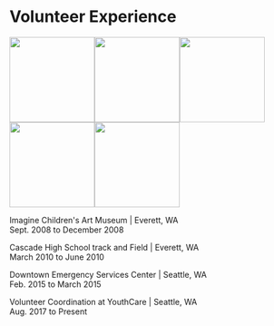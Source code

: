 # Volunteer Experience 

[<img src="https://github.com/brittanyrjones/Resume2017/blob/master/Photos/2art.jpg" width="150" height="150"/>](https://github.com/brittanyrjones/BrittanyJones/blob/master/Resume/About%20Me.md)[<img src="https://github.com/brittanyrjones/Resume2017/blob/master/Photos/2art.jpg" width="150" height="150"/>](https://github.com/brittanyrjones/BrittanyJones/blob/master/Resume/Education.md)[<img src="https://github.com/brittanyrjones/Resume2017/blob/master/Photos/2art.jpg" width="150" height="150"/>](https://github.com/brittanyrjones/BrittanyJones/blob/master/Resume/Professional%20Experience.md)[<img src="https://github.com/brittanyrjones/Resume2017/blob/master/Photos/2art.jpg" width="150" height="150"/>](https://github.com/brittanyrjones/BrittanyJones/blob/master/Resume/Skills%20and%20Certifications.md)[<img src="https://github.com/brittanyrjones/Resume2017/blob/master/Photos/2art.jpg" width="150" height="150"/>](https://github.com/brittanyrjones/BrittanyJones/blob/master/Resume/Volunteer.md)


Imagine Children's Art Museum | Everett, WA    
Sept. 2008 to December 2008

Cascade High School track and Field | Everett, WA  
March 2010 to June 2010
 
Downtown Emergency Services Center | Seattle, WA   
Feb. 2015 to March 2015  
 
Volunteer Coordination at YouthCare | Seattle, WA   
Aug. 2017 to Present
